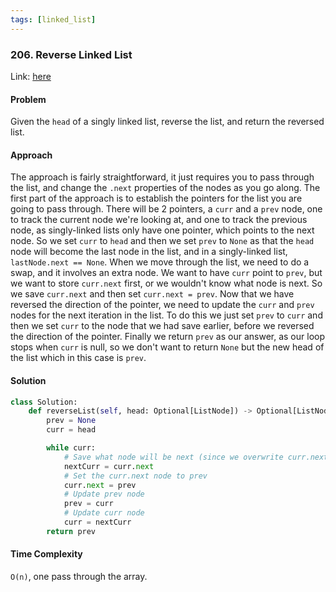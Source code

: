 ```yaml
---
tags: [linked_list]
---
```


### 206. Reverse Linked List

Link: [here](https://leetcode.com/problems/reverse-linked-list/description)

#### Problem
Given the `head` of a singly linked list, reverse the list, and return the reversed list.

#### Approach
The approach is fairly straightforward, it just requires you to pass through the list, and change the `.next` properties of the nodes as you go along. The first part of the approach is to establish the pointers for the list you are going to pass through. There will be 2 pointers, a `curr` and a `prev` node, one to track the current node we're looking at, and one to track the previous node, as singly-linked lists only have one pointer, which points to the next node.
So we set `curr` to `head` and then we set `prev` to `None` as that the `head` node will become the last node in the list, and in a singly-linked list, `lastNode.next == None`.
When we move through the list, we need to do a swap, and it involves an extra node. We want to have `curr` point to `prev`, but we want to store `curr.next` first, or we wouldn't know what node is next. So we save `curr.next` and then set `curr.next = prev`. Now that we have reversed the direction of the pointer, we need to update the `curr` and `prev` nodes for the next iteration in the list. To do this we just set `prev` to `curr` and then we set `curr` to the node that we had save earlier, before we reversed the direction of the pointer.
Finally we return `prev` as our answer, as our loop stops when `curr` is null, so we don't want to return `None` but the new head of the list which in this case is `prev`.

#### Solution
```python 
class Solution:
    def reverseList(self, head: Optional[ListNode]) -> Optional[ListNode]:
        prev = None
        curr = head

        while curr:
            # Save what node will be next (since we overwrite curr.next)
            nextCurr = curr.next
            # Set the curr.next node to prev
            curr.next = prev
            # Update prev node
            prev = curr
            # Update curr node 
            curr = nextCurr
        return prev
```

#### Time Complexity
`O(n)`, one pass through the array.
